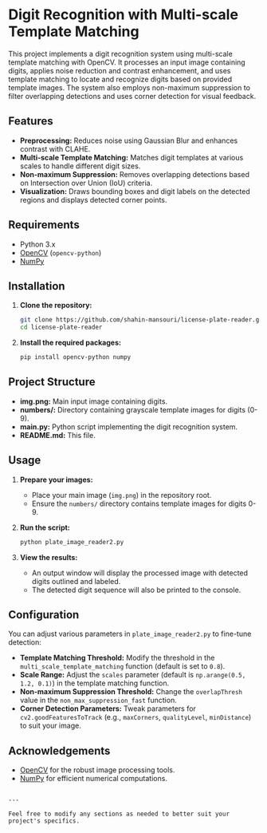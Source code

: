 # Digit Recognition with Multi-scale Template Matching

This project implements a digit recognition system using multi-scale template matching with OpenCV. It processes an input image containing digits, applies noise reduction and contrast enhancement, and uses template matching to locate and recognize digits based on provided template images. The system also employs non-maximum suppression to filter overlapping detections and uses corner detection for visual feedback.

## Features

- **Preprocessing:** Reduces noise using Gaussian Blur and enhances contrast with CLAHE.
- **Multi-scale Template Matching:** Matches digit templates at various scales to handle different digit sizes.
- **Non-maximum Suppression:** Removes overlapping detections based on Intersection over Union (IoU) criteria.
- **Visualization:** Draws bounding boxes and digit labels on the detected regions and displays detected corner points.

## Requirements

- Python 3.x
- [OpenCV](https://opencv.org/) (`opencv-python`)
- [NumPy](https://numpy.org/)

## Installation

1. **Clone the repository:**

   ```bash
   git clone https://github.com/shahin-mansouri/license-plate-reader.git
   cd license-plate-reader


2. **Install the required packages:**

   ```bash
   pip install opencv-python numpy
   ```

## Project Structure

- **img.png:** Main input image containing digits.
- **numbers/:** Directory containing grayscale template images for digits (0-9).
- **main.py:** Python script implementing the digit recognition system.
- **README.md:** This file.

## Usage

1. **Prepare your images:**
   - Place your main image (`img.png`) in the repository root.
   - Ensure the `numbers/` directory contains template images for digits 0-9.

2. **Run the script:**

   ```bash
   python plate_image_reader2.py
   ```

3. **View the results:**
   - An output window will display the processed image with detected digits outlined and labeled.
   - The detected digit sequence will also be printed to the console.

## Configuration

You can adjust various parameters in `plate_image_reader2.py` to fine-tune detection:

- **Template Matching Threshold:** Modify the threshold in the `multi_scale_template_matching` function (default is set to `0.8`).
- **Scale Range:** Adjust the `scales` parameter (default is `np.arange(0.5, 1.2, 0.1)`) in the template matching function.
- **Non-maximum Suppression Threshold:** Change the `overlapThresh` value in the `non_max_suppression_fast` function.
- **Corner Detection Parameters:** Tweak parameters for `cv2.goodFeaturesToTrack` (e.g., `maxCorners`, `qualityLevel`, `minDistance`) to suit your image.

## Acknowledgements

- [OpenCV](https://opencv.org/) for the robust image processing tools.
- [NumPy](https://numpy.org/) for efficient numerical computations.
```

---

Feel free to modify any sections as needed to better suit your project's specifics.

